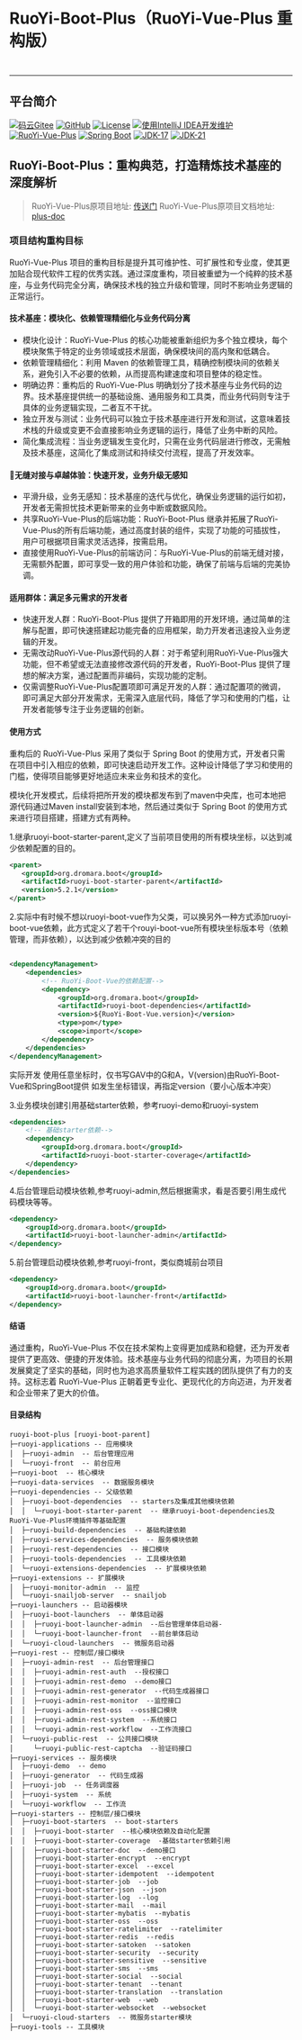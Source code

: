 # RuoYi-Boot-Plus（RuoYi-Vue-Plus 重构版）
<div style="height: 10px; clear: both;"></div>

- - -
## 平台简介

[![码云Gitee](https://gitee.com/denghuafeng/ruoyi-boot-plus/badge/star.svg?theme=blue)](https://gitee.com/dromara/RuoYi-Vue-Plus)
[![GitHub](https://img.shields.io/github/stars/denghuafeng/RuoYi-Boot-Plus.svg?style=social&label=Stars)](https://github.com/dromara/RuoYi-Vue-Plus)
[![License](https://img.shields.io/badge/License-MIT-blue.svg)](https://gitee.com/dromara/RuoYi-Vue-Plus/blob/master/LICENSE)
[![使用IntelliJ IDEA开发维护](https://img.shields.io/badge/IntelliJ%20IDEA-提供支持-blue.svg)](https://www.jetbrains.com/?from=RuoYi-Vue-Plus)
<br>
[![RuoYi-Vue-Plus](https://img.shields.io/badge/RuoYi_Vue_Plus-5.2.1-success.svg)](https://gitee.com/dromara/RuoYi-Vue-Plus)
[![Spring Boot](https://img.shields.io/badge/Spring%20Boot-3.2-blue.svg)]()
[![JDK-17](https://img.shields.io/badge/JDK-17-green.svg)]()
[![JDK-21](https://img.shields.io/badge/JDK-21-green.svg)]()

## RuoYi-Boot-Plus：重构典范，打造精炼技术基座的深度解析
> RuoYi-Vue-Plus原项目地址: [传送门](https://gitee.com/dromara/RuoYi-Vue-Plus)
> RuoYi-Vue-Plus原项目文档地址: [plus-doc](https://plus-doc.dromara.org)
> 
### 项目结构重构目标
RuoYi-Vue-Plus 项目的重构目标是提升其可维护性、可扩展性和专业度，使其更加贴合现代软件工程的优秀实践。通过深度重构，项目被重塑为一个纯粹的技术基座，与业务代码完全分离，确保技术栈的独立升级和管理，同时不影响业务逻辑的正常运行。

#### 技术基座：模块化、依赖管理精细化与业务代码分离
* 模块化设计：RuoYi-Vue-Plus 的核心功能被重新组织为多个独立模块，每个模块聚焦于特定的业务领域或技术层面，确保模块间的高内聚和低耦合。
* 依赖管理精细化：利用 Maven 的依赖管理工具，精确控制模块间的依赖关系，避免引入不必要的依赖，从而提高构建速度和项目整体的稳定性。
* 明确边界：重构后的 RuoYi-Vue-Plus 明确划分了技术基座与业务代码的边界。技术基座提供统一的基础设施、通用服务和工具类，而业务代码则专注于具体的业务逻辑实现，二者互不干扰。
* 独立开发与测试：业务代码可以独立于技术基座进行开发和测试，这意味着技术栈的升级或变更不会直接影响业务逻辑的运行，降低了业务中断的风险。
* 简化集成流程：当业务逻辑发生变化时，只需在业务代码层进行修改，无需触及技术基座，这简化了集成测试和持续交付流程，提高了开发效率。

####  🫧无缝对接与卓越体验：快速开发，业务升级无感知
* 平滑升级，业务无感知：技术基座的迭代与优化，确保业务逻辑的运行如初，开发者无需担忧技术更新带来的业务中断或数据风险。
* 共享RuoYi-Vue-Plus的后端功能：RuoYi-Boot-Plus 继承并拓展了RuoYi-Vue-Plus的所有后端功能，通过高度封装的组件，实现了功能的可插拔性，用户可根据项目需求灵活选择，按需启用。
* 直接使用RuoYi-Vue-Plus的前端访问：与RuoYi-Vue-Plus的前端无缝对接，无需额外配置，即可享受一致的用户体验和功能，确保了前端与后端的完美协调。

#### 适用群体：满足多元需求的开发者
* 快速开发人群：RuoYi-Boot-Plus 提供了开箱即用的开发环境，通过简单的注解与配置，即可快速搭建起功能完备的应用框架，助力开发者迅速投入业务逻辑的开发。
* 无需改动RuoYi-Vue-Plus源代码的人群：对于希望利用RuoYi-Vue-Plus强大功能，但不希望或无法直接修改源代码的开发者，RuoYi-Boot-Plus 提供了理想的解决方案，通过配置而非编码，实现功能的定制。
* 仅需调整RuoYi-Vue-Plus配置项即可满足开发的人群：通过配置项的微调，即可满足大部分开发需求，无需深入底层代码，降低了学习和使用的门槛，让开发者能够专注于业务逻辑的创新。

#### 使用方式
重构后的 RuoYi-Vue-Plus 采用了类似于 Spring Boot 的使用方式，开发者只需在项目中引入相应的依赖，即可快速启动开发工作。这种设计降低了学习和使用的门槛，使得项目能够更好地适应未来业务和技术的变化。

模块化开发模式，后续将把所开发的模块都发布到了maven中央库，也可本地把源代码通过Maven install安装到本地，然后通过类似于 Spring Boot 的使用方式来进行项目搭建，搭建方式有两种。

1.继承ruoyi-boot-starter-parent,定义了当前项目使用的所有模块坐标，以达到减少依赖配置的目的。
```XML
<parent>
   <groupId>org.dromara.boot</groupId>
   <artifactId>ruoyi-boot-starter-parent</artifactId>
   <version>5.2.1</version>
</parent>

```
2.实际中有时候不想以ruoyi-boot-vue作为父类，可以换另外一种方式添加ruoyi-boot-vue依赖，此方式定义了若干个rouyi-boot-vue所有模块坐标版本号（依赖管理，而非依赖），以达到减少依赖冲突的目的
```XML

<dependencyManagement>
    <dependencies>
        <!-- RuoYi-Boot-Vue的依赖配置-->
        <dependency>
            <groupId>org.dromara.boot</groupId>
            <artifactId>ruoyi-boot-dependencies</artifactId>
            <version>${RuoYi-Boot-Vue.version}</version>
            <type>pom</type>
            <scope>import</scope>
        </dependency>
    </dependencies>
</dependencyManagement>

```
实际开发
使用任意坐标时，仅书写GAV中的G和A，V(version)由RuoYi-Boot-Vue和SpringBoot提供
如发生坐标错误，再指定version（要小心版本冲突）

3.业务模块创建引用基础starter依赖，参考ruoyi-demo和ruoyi-system
```XML
<dependencies>
    <!-- 基础starter依赖-->
    <dependency>
        <groupId>org.dromara.boot</groupId>
        <artifactId>ruoyi-boot-starter-coverage</artifactId>
    </dependency>
</dependencies>

```

4.后台管理启动模块依赖,参考ruoyi-admin,然后根据需求，看是否要引用生成代码模块等等。
```XML
<dependency>
    <groupId>org.dromara.boot</groupId>
    <artifactId>ruoyi-boot-launcher-admin</artifactId>
</dependency>
```

5.前台管理启动模块依赖,参考ruoyi-front，类似商城前台项目
```XML
<dependency>
    <groupId>org.dromara.boot</groupId>
    <artifactId>ruoyi-boot-launcher-front</artifactId>
</dependency>
```

#### 结语
通过重构，RuoYi-Vue-Plus 不仅在技术架构上变得更加成熟和稳健，还为开发者提供了更高效、便捷的开发体验。技术基座与业务代码的彻底分离，为项目的长期发展奠定了坚实的基础，同时也为追求高质量软件工程实践的团队提供了有力的支持。这标志着 RuoYi-Vue-Plus 正朝着更专业化、更现代化的方向迈进，为开发者和企业带来了更大的价值。

#### 目录结构

```
ruoyi-boot-plus [ruoyi-boot-parent]
├─ruoyi-applications -- 应用模块
│  ├─ruoyi-admin  -- 后台管理应用
│  └─ruoyi-front  -- 前台应用
├─ruoyi-boot  -- 核心模块
├─ruoyi-data-services  -- 数据服务模块
├─ruoyi-dependencies -- 父级依赖
│  ├─ruoyi-boot-dependencies  -- starters及集成其他模块依赖
│  │  └─ruoyi-boot-starter-parent  -- 继承ruoyi-boot-dependencies及RuoYi-Vue-Plus环境插件等基础配置
│  ├─ruoyi-build-dependencies  -- 基础构建依赖
│  ├─ruoyi-services-dependencies  -- 服务模块依赖
│  ├─ruoyi-rest-dependencies  -- 接口模块
│  ├─ruoyi-tools-dependencies  -- 工具模块依赖
│  └─ruoyi-extensions-dependencies  -- 扩展模块依赖
├─ruoyi-extensions -- 扩展模块
│  ├─ruoyi-monitor-admin  -- 监控
│  └─ruoyi-snailjob-server  -- snailjob
├─ruoyi-launchers -- 启动器模块
│  ├─ruoyi-boot-launchers  -- 单体启动器
│  │  ├─ruoyi-boot-launcher-admin  --后台管理单体启动器-
│  │  └─ruoyi-boot-launcher-front  --前台单体启动
│  └─ruoyi-cloud-launchers  -- 微服务启动器
├─ruoyi-rest -- 控制层/接口模块
│  ├─ruoyi-admin-rest  -- 后台管理接口
│  │  ├─ruoyi-admin-rest-auth  --授权接口
│  │  ├─ruoyi-admin-rest-demo  --demo接口
│  │  ├─ruoyi-admin-rest-generator  --代码生成器接口
│  │  ├─ruoyi-admin-rest-monitor  --监控接口
│  │  ├─ruoyi-admin-rest-oss  --oss接口模块
│  │  ├─ruoyi-admin-rest-system  --系统接口
│  │  └─ruoyi-admin-rest-workflow  --工作流接口
│  └─ruoyi-public-rest  -- 公共接口模块
│     └─ruoyi-public-rest-captcha  --验证码接口
├─ruoyi-services -- 服务模块
│  ├─ruoyi-demo  -- demo
│  ├─ruoyi-generator  -- 代码生成器
│  ├─ruoyi-job  -- 任务调度器
│  ├─ruoyi-system  -- 系统
│  └─ruoyi-workflow  -- 工作流
├─ruoyi-starters -- 控制层/接口模块
│  ├─ruoyi-boot-starters  -- boot-starters                  
│  │  ├─ruoyi-boot-starter  --核心模块依赖及自动化配置
│  │  ├─ruoyi-boot-starter-coverage  -基础starter依赖引用
│  │  ├─ruoyi-boot-starter-doc  --demo接口
│  │  ├─ruoyi-boot-starter-encrypt  --encrypt
│  │  ├─ruoyi-boot-starter-excel  --excel
│  │  ├─ruoyi-boot-starter-idempotent  --idempotent
│  │  ├─ruoyi-boot-starter-job  --job
│  │  ├─ruoyi-boot-starter-json  --json
│  │  ├─ruoyi-boot-starter-log  --log
│  │  ├─ruoyi-boot-starter-mail  --mail
│  │  ├─ruoyi-boot-starter-mybatis  --mybatis
│  │  ├─ruoyi-boot-starter-oss  --oss
│  │  ├─ruoyi-boot-starter-ratelimiter  --ratelimiter
│  │  ├─ruoyi-boot-starter-redis  --redis
│  │  ├─ruoyi-boot-starter-satoken  --satoken
│  │  ├─ruoyi-boot-starter-security  --security
│  │  ├─ruoyi-boot-starter-sensitive  --sensitive
│  │  ├─ruoyi-boot-starter-sms  --sms
│  │  ├─ruoyi-boot-starter-social  --social
│  │  ├─ruoyi-boot-starter-tenant  --tenant
│  │  ├─ruoyi-boot-starter-translation  --translation
│  │  ├─ruoyi-boot-starter-web  --web
│  │  └─ruoyi-boot-starter-websocket  --websocket
│  └─ruoyi-cloud-starters  -- 微服务starter模块
├─ruoyi-tools -- 工具模块

```
